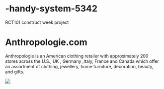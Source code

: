 # -handy-system-5342
RCT101 construct week project
<h1>Anthropologie.com</h1>
<p >Anthropologie is an American clothing retailer with approximately 200 stores across the U.S., UK , Germany ,Italy, France and Canada which offer an assortment of clothing, jewellery, home furniture, decoration, beauty, and gifts. </p>
<img src="https://user-images.githubusercontent.com/98827173/180634041-1df91935-b36b-43ad-af8f-a37e3401879b.png" />
